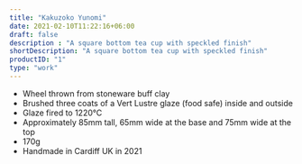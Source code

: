 ```yaml
---
title: "Kakuzoko Yunomi"
date: 2021-02-10T11:22:16+06:00
draft: false
description : "A square bottom tea cup with speckled finish"
shortDescription: "A square bottom tea cup with speckled finish"
productID: "1"
type: "work"
---
```


- Wheel thrown from stoneware buff clay
- Brushed three coats of a Vert Lustre glaze (food safe) inside and outside
- Glaze fired to 1220&deg;C
- Approximately 85mm tall, 65mm wide at the base and 75mm wide at the top
- 170g
- Handmade in Cardiff UK in 2021